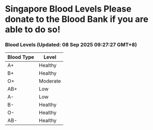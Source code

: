 Singapore Blood Levels
 Please donate to the Blood Bank if you are able to do so!
================================================================================================================================

### Blood Levels (Updated: 08 Sep 2025 09:27:27 GMT+8)
| Blood Type | Level     |
|------------|-----------|
| A+     | Healthy |
| B+     | Healthy |
| O+     | Moderate |
| AB+     | Low |
| A-     | Low |
| B-     | Healthy |
| O-     | Healthy |
| AB-     | Healthy |
